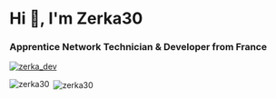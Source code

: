 <h1>Hi 👋, I'm Zerka30</h1>
<h3>Apprentice Network Technician & Developer from France </h3>

<p align="left"> <a href="https://twitter.com/zerka_dev" target="_blank"><img src="https://img.shields.io/twitter/follow/zerka_dev?logo=twitter&style=for-the-badge" alt="zerka_dev" /></a> </p>

<p><img align="left" src="https://github-readme-stats.vercel.app/api/top-langs?username=zerka30&show_icons=true&locale=en&theme=dark" alt="zerka30" /></p>

<p>&nbsp;<img align="center" src="https://github-readme-stats.vercel.app/api?username=zerka30&show_icons=true&locale=en&theme=dark" alt="zerka30" /></p>
